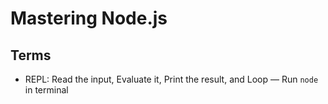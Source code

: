 # Mastering Node.js

## Terms

* REPL: Read the input, Evaluate it, Print the result, and Loop — Run `node` in terminal

